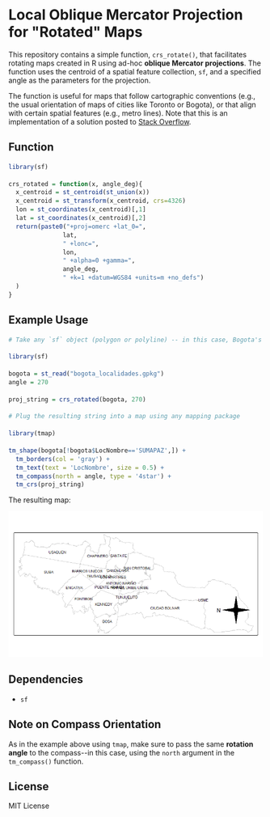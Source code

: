 # Local Oblique Mercator Projection for "Rotated" Maps

This repository contains a simple function, `crs_rotate()`, that facilitates rotating maps created in R using ad-hoc **oblique Mercator projections**. The function uses the centroid of a spatial feature collection, `sf`, and a specified angle as the parameters for the projection.

The function is useful for maps that follow cartographic conventions (e.g., the usual orientation of maps of cities like Toronto or Bogota), or that align with certain spatial features (e.g., metro lines). Note that this is an implementation of a solution posted to [Stack Overflow](https://stackoverflow.com/questions/66889558/rotate-ggplot2-maps-to-arbitrary-angles).

## Function

``` r
library(sf)

crs_rotated = function(x, angle_deg){
  x_centroid = st_centroid(st_union(x))
  x_centroid = st_transform(x_centroid, crs=4326)
  lon = st_coordinates(x_centroid)[,1]
  lat = st_coordinates(x_centroid)[,2]
  return(paste0("+proj=omerc +lat_0=",
               lat,
               " +lonc=",
               lon,
               " +alpha=0 +gamma=",
               angle_deg,
               " +k=1 +datum=WGS84 +units=m +no_defs")
  )
}
```

## Example Usage

``` r
# Take any `sf` object (polygon or polyline) -- in this case, Bogota's localidades -- and a desired rotation angle -- in this case, 270 degrees

library(sf)

bogota = st_read("bogota_localidades.gpkg")
angle = 270

proj_string = crs_rotated(bogota, 270)

# Plug the resulting string into a map using any mapping package

library(tmap)

tm_shape(bogota[!bogota$LocNombre=='SUMAPAZ',]) +
  tm_borders(col = 'gray') +
  tm_text(text = 'LocNombre', size = 0.5) +
  tm_compass(north = angle, type = '4star') +
  tm_crs(proj_string)
```

The resulting map:

![](bogota_rotated_map.png)

## Dependencies

* `sf`

## Note on Compass Orientation

As in the example above using `tmap`, make sure to pass the same **rotation angle** to the compass--in this case, using the `north` argument in the `tm_compass()` function.

## License

MIT License

